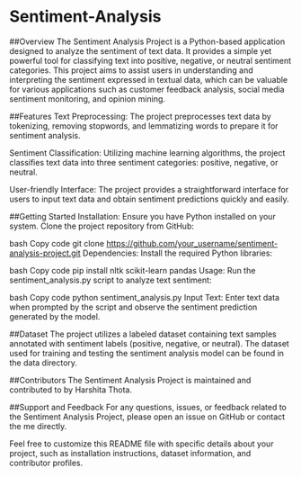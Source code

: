 # Sentiment-Analysis
##Overview
The Sentiment Analysis Project is a Python-based application designed to analyze the sentiment of text data. It provides a simple yet powerful tool for classifying text into positive, negative, or neutral sentiment categories. This project aims to assist users in understanding and interpreting the sentiment expressed in textual data, which can be valuable for various applications such as customer feedback analysis, social media sentiment monitoring, and opinion mining.

##Features
Text Preprocessing: The project preprocesses text data by tokenizing, removing stopwords, and lemmatizing words to prepare it for sentiment analysis.

Sentiment Classification: Utilizing machine learning algorithms, the project classifies text data into three sentiment categories: positive, negative, or neutral.

User-friendly Interface: The project provides a straightforward interface for users to input text data and obtain sentiment predictions quickly and easily.

##Getting Started
Installation: Ensure you have Python installed on your system. Clone the project repository from GitHub:

bash
Copy code
git clone https://github.com/your_username/sentiment-analysis-project.git
Dependencies: Install the required Python libraries:

bash
Copy code
pip install nltk scikit-learn pandas
Usage: Run the sentiment_analysis.py script to analyze text sentiment:

bash
Copy code
python sentiment_analysis.py
Input Text: Enter text data when prompted by the script and observe the sentiment prediction generated by the model.

##Dataset
The project utilizes a labeled dataset containing text samples annotated with sentiment labels (positive, negative, or neutral). The dataset used for training and testing the sentiment analysis model can be found in the data directory.

##Contributors
The Sentiment Analysis Project is maintained and contributed to by Harshita Thota.


##Support and Feedback
For any questions, issues, or feedback related to the Sentiment Analysis Project, please open an issue on GitHub or contact the me directly.

Feel free to customize this README file with specific details about your project, such as installation instructions, dataset information, and contributor profiles.